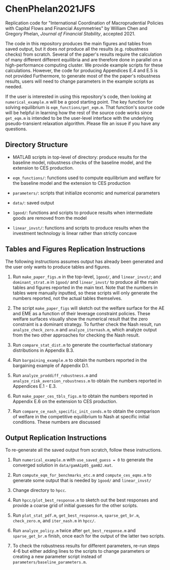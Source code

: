 # ChenPhelan2021JFS

Replication code for
"International Coordination of Macroprudential Policies with Capital Flows and Financial Asymmetries" by
William Chen and Gregory Phelan, *Journal of Financial Stability*, accepted 2021.

The code in this repository produces the main figures and tables from saved output,
but it does *not* produce all the results (e.g. robustness checks) from scratch.
Several of the paper's results require the calculation of many different different
equilibria and are therefore done in parallel on a high-performance computing cluster.
We provide example scripts for these calculations.
However, the code for producing Appendices E.4 and E.5 is not provided
Furthermore, to generate most of the the paper's robustness results,
users will need to change parameters in the example scripts as needed.

If the user is interested in using this repository's code, then
looking at `numerical_example.m` will be a good starting point.
The key function for solving equilibrium is `eqm_functions/get_eqm.m`.
That function's source code will be helpful in learning how the
rest of the source code works since `get_eqm.m` is intended to be
the user-level interface with the underlying pseudo-transient
relaxation algorithm. Please file an issue if you have any questions.

## Directory Structure

* MATLAB scripts in top-level of directory: produce results for the baseline model,
robustness checks of the baseline model, and the extension to CES production.

* `eqm_functions/`: functions used to compute equilibrium and welfare for the
baseline model and the extension to CES production

* `parameters/`: scripts that initialize economic and numerical parameters

* `data/`: saved output

* `1good/`: functions and scripts to produce results when intermediate goods
are removed from the model

* `linear_invst/`: functions and scripts to produce results when the
investment technology is linear rather than strictly concave

## Tables and Figures Replication Instructions

The following instructions assumes output has already been generated
and the user only wants to produce tables and figures.

1. Run `make_paper_figs.m` in the top-level, `1good/`, and `linear_invst/`;
   and `dominant_strat.m` in `1good/` and `linear_invst/` to produce all the
   main tables and figures reported in the main text. Note that the numbers in
   tables were manually inputted, so these scripts will only generate the
   numbers reported, not the actual tables themselves.

2. The script `make_paper_figs` will sketch out the welfare surface
   for the AE and EME as a function of their leverage constraint policies.
   These welfare surfaces visually show the numerical result that the
   zero constraint is a dominant strategy.
   To further check the Nash result, run `analyze_check_zero.m` and
   `analyze_iternash.m`, which analyze output from the two other
   approaches for checking the Nash result.

3. Run `compare_stat_dist.m` to generate the counterfactual stationary distributions
   in Appendix B.3.

4. Run `bargaining_example.m` to obtain the numbers reported in the bargaining
   example of Appendix D.1.

5. Run `analyze_proddiff_robustness.m` and `analyze_risk_aversion_robustness.m`
   to obtain the numbers reported in Appendices E.1 - E.3.

6. Run `make_paper_ces_tbls_figs.m` to obtain the numbers reported in Appendix E.6
   on the extension to CES production.

7. Run `compare_ce_nash_specific_init_conds.m` to obtain the comparison
   of welfare in the competitive equilibrium to Nash at specific initial conditions.
   These numbers are discussed

## Output Replication Instructions

To re-generate all the saved output from scratch, follow these instructions.

1. Run `numerical_example.m` with `use_saved_guess = 0` to generate the
   converged solution in `data/gamA1p05_gamB2.mat`.

2. Run `compute_eqm_for_benchmarks_etc.m` and `compute_ces_eqms.m` to generate
   some output that is needed by `1good/` and `linear_invst/`

3. Change directory to `hpcc`.

4. Run `hpcc/plot_best_response.m` to sketch out the best responses
   and provide a coarse grid of initial guesses for the other scripts.

5. Run `plot_stat_pdf.m`, `get_best_response.m`, `sparse_get_br.m`, `check_zero.m`, and `iter_nash.m`
   in `hpcc/`.

6. Run `analyze_policy.m` twice after `get_best_response.m` and `sparse_get_br.m` finish, once each
   for the output of the latter two scripts.

7. To check the robustness results for different parameters, re-run steps 4-6 but either adding lines
   to the scripts to change parameters or creating a new parameter script instead of `parameters/baseline_parameters.m`.
